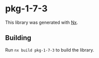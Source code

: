 # pkg-1-7-3

This library was generated with [Nx](https://nx.dev).

## Building

Run `nx build pkg-1-7-3` to build the library.
